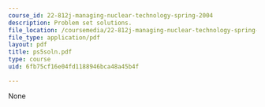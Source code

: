 ```yaml
---
course_id: 22-812j-managing-nuclear-technology-spring-2004
description: Problem set solutions.
file_location: /coursemedia/22-812j-managing-nuclear-technology-spring-2004/6fb75cf16e04fd1188946bca48a45b4f_ps5soln.pdf
file_type: application/pdf
layout: pdf
title: ps5soln.pdf
type: course
uid: 6fb75cf16e04fd1188946bca48a45b4f

---
```

None